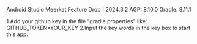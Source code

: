 Android Studio Meerkat Feature Drop | 2024.3.2 AGP: 8.10.0 Gradle: 8.11.1

1.Add your github key in the file "gradle.properties" like: GITHUB_TOKEN=YOUR_KEY
2.Input the key words in the key box to start this app.
